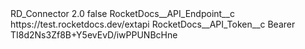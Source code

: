 <?xml version="1.0" encoding="UTF-8"?>
<CustomMetadata xmlns="http://soap.sforce.com/2006/04/metadata" xmlns:xsi="http://www.w3.org/2001/XMLSchema-instance" xmlns:xsd="http://www.w3.org/2001/XMLSchema">
    <label>RD_Connector 2.0</label>
    <protected>false</protected>
    <values>
        <field>RocketDocs__API_Endpoint__c</field>
        <value xsi:type="xsd:string">https://test.rocketdocs.dev/extapi</value>
    </values>
    <values>
        <field>RocketDocs__API_Token__c</field>
        <value xsi:type="xsd:string">Bearer TI8d2Ns3Zf8B+Y5evEvD/iwPPUNBcHne</value>
    </values>
</CustomMetadata>
